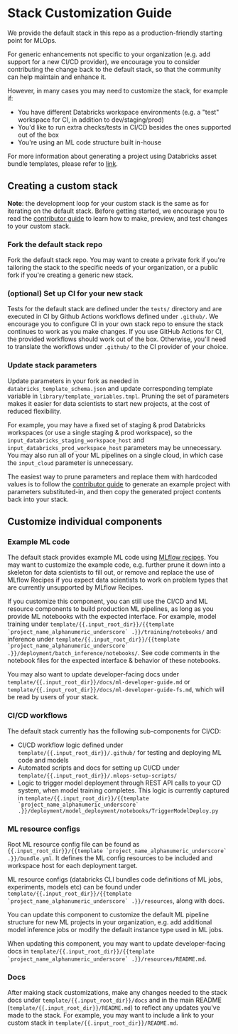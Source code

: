 # Stack Customization Guide
We provide the default stack in this repo as a production-friendly starting point for MLOps.

For generic enhancements not specific to your organization
(e.g. add support for a new CI/CD provider), we encourage you to consider contributing the
change back to the default stack, so that the community can help maintain and enhance it.

However, in many cases you may need to customize the stack, for example if:
* You have different Databricks workspace environments (e.g. a "test" workspace for CI, in addition to dev/staging/prod)
* You'd like to run extra checks/tests in CI/CD besides the ones supported out of the box
* You're using an ML code structure built in-house

For more information about generating a project using Databricks asset bundle templates, please refer to [link](https://docs.databricks.com/en/dev-tools/bundles/templates.html).

## Creating a custom stack

**Note**: the development loop for your custom stack is the same as for iterating on the
default stack. Before getting started, we encourage you to read
the [contributor guide](README.md#contributing) to learn how to
make, preview, and test changes to your custom stack.

### Fork the default stack repo
Fork the default stack repo. You may want to create a private fork if you're tailoring
the stack to the specific needs of your organization, or a public fork if you're creating
a generic new stack.

### (optional) Set up CI for your new stack
Tests for the default stack are defined under the `tests/` directory and are
executed in CI by Github Actions workflows defined under `.github/`. We encourage you to configure
CI in your own stack repo to ensure the stack continues to work as you make changes.
If you use GitHub Actions for CI, the provided workflows should work out of the box.
Otherwise, you'll need to translate the workflows under `.github/` to the CI provider of your
choice.

### Update stack parameters
Update parameters in your fork as needed in `databricks_template_schema.json` and update corresponding template variable in `library/template_variables.tmpl`. Pruning the set of
parameters makes it easier for data scientists to start new projects, at the cost of reduced flexibility.

For example, you may have a fixed set of staging & prod Databricks workspaces (or use a single staging & prod workspace), so the
`input_databricks_staging_workspace_host` and `input_databricks_prod_workspace_host` parameters may be unnecessary. You may
also run all of your ML pipelines on a single cloud, in which case the `input_cloud` parameter is unnecessary.

The easiest way to prune parameters and replace them with hardcoded values is to follow
the [contributor guide](README.md#previewing-stack-changes) to generate an example project with
parameters substituted-in, and then copy the generated project contents back into your stack.

## Customize individual components

### Example ML code
The default stack provides example ML code using [MLflow recipes](https://mlflow.org/docs/latest/recipes.html#).
You may want to customize the example code, e.g. further prune it down into a skeleton for data scientists
to fill out, or remove and replace the use of MLflow Recipes if you expect data scientists to work on problem
types that are currently unsupported by MLflow Recipes.

If you customize this component, you can still use the CI/CD and ML resource components to build production ML pipelines, as long as you provide ML
notebooks with the expected interface. For example, model training under ``template/{{.input_root_dir}}/{{template `project_name_alphanumeric_underscore` .}}/training/notebooks/`` and inference under
``template/{{.input_root_dir}}/{{template `project_name_alphanumeric_underscore` .}}/deployment/batch_inference/notebooks/``. See code comments in the notebook files for the expected interface & behavior of these notebooks.

You may also want to update developer-facing docs under `template/{{.input_root_dir}}/docs/ml-developer-guide.md`
or `template/{{.input_root_dir}}/docs/ml-developer-guide-fs.md`, which will be read by users of your stack.

### CI/CD workflows
The default stack currently has the following sub-components for CI/CD:
* CI/CD workflow logic defined under `template/{{.input_root_dir}}/.github/` for testing and deploying ML code and models
* Automated scripts and docs for setting up CI/CD under `template/{{.input_root_dir}}/.mlops-setup-scripts/`
* Logic to trigger model deployment through REST API calls to your CD system, when model training completes.
  This logic is currently captured in ``template/{{.input_root_dir}}/{{template `project_name_alphanumeric_underscore` .}}/deployment/model_deployment/notebooks/TriggerModelDeploy.py``

### ML resource configs
Root ML resource config file can be found as ``{{.input_root_dir}}/{{template `project_name_alphanumeric_underscore` .}}/bundle.yml``. 
It defines the ML config resources to be included and workspace host for each deployment target.

ML resource configs (databricks CLI bundles code definitions of ML jobs, experiments, models etc) can be found under 
``template/{{.input_root_dir}}/{{template `project_name_alphanumeric_underscore` .}}/resources``, along with docs.

You can update this component to customize the default ML pipeline structure for new ML projects in your organization,
e.g. add additional model inference jobs or modify the default instance type used in ML jobs.

When updating this component, you may want to update developer-facing docs in
``template/{{.input_root_dir}}/{{template `project_name_alphanumeric_underscore` .}}/resources/README.md``.

### Docs
After making stack customizations, make any changes needed to
the stack docs under `template/{{.input_root_dir}}/docs` and in the main README
(`template/{{.input_root_dir}}/README.md`) to reflect any updates you've made to the stack.
For example, you may want to include a link to your custom stack in `template/{{.input_root_dir}}/README.md`.
